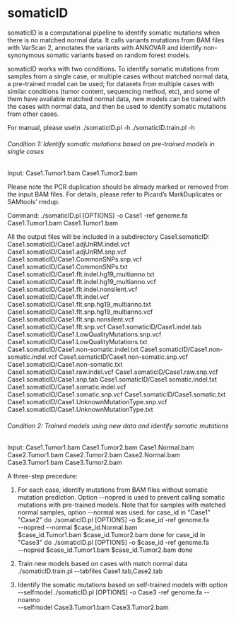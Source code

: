 # somaticID

somaticID is a computational pipeline to identify somatic mutations when there is no matched normal data. It calls variants mutations from BAM files with VarScan 2, annotates the variants with ANNOVAR and identify non-synonymous somatic variants based on random forest models.

somaticID works with two conditions. To identify somatic mutations from samples from a single case, or multiple cases without matched normal data, a pre-trained model can be used; for datasets from multiple cases with similar conditions (tumor content, sequencing method, etc), and some of them have available matched normal data, new models can be trained with the cases with normal data, and then be used to identify somatic mutations from other cases. 

For manual, please use\n
	./somaticID.pl -h
	./somaticID.train.pl -h

###### Condition 1: Identify somatic mutations based on pre-trained models in single cases ######

Input:
  Case1.Tumor1.bam
  Case1.Tumor2.bam

Please note the PCR duplication should be already marked or removed from the input BAM files. For details, please refer to Picard’s MarkDuplicates or SAMtools’ rmdup.

Command:
  ./somaticID.pl [OPTIONS] -o Case1 -ref genome.fa Case1.Tumor1.bam Case1.Tumor1.bam

All the output files will be included in a subdirectory Case1.somaticID: 
  Case1.somaticID/Case1.adjUnRM.indel.vcf
  Case1.somaticID/Case1.adjUnRM.snp.vcf
  Case1.somaticID/Case1.CommonSNPs.snp.vcf
  Case1.somaticID/Case1.CommonSNPs.txt
  Case1.somaticID/Case1.flt.indel.hg19_multianno.txt
  Case1.somaticID/Case1.flt.indel.hg19_multianno.vcf
  Case1.somaticID/Case1.flt.indel.nonsilent.vcf
  Case1.somaticID/Case1.flt.indel.vcf
  Case1.somaticID/Case1.flt.snp.hg19_multianno.txt
  Case1.somaticID/Case1.flt.snp.hg19_multianno.vcf
  Case1.somaticID/Case1.flt.snp.nonsilent.vcf
  Case1.somaticID/Case1.flt.snp.vcf
  Case1.somaticID/Case1.indel.tab
  Case1.somaticID/Case1.LowQualityMutations.snp.vcf
  Case1.somaticID/Case1.LowQualityMutations.txt
  Case1.somaticID/Case1.non-somatic.indel.txt
  Case1.somaticID/Case1.non-somatic.indel.vcf
  Case1.somaticID/Case1.non-somatic.snp.vcf
  Case1.somaticID/Case1.non-somatic.txt
  Case1.somaticID/Case1.raw.indel.vcf
  Case1.somaticID/Case1.raw.snp.vcf
  Case1.somaticID/Case1.snp.tab
  Case1.somaticID/Case1.somatic.indel.txt
  Case1.somaticID/Case1.somatic.indel.vcf
  Case1.somaticID/Case1.somatic.snp.vcf
  Case1.somaticID/Case1.somatic.txt
  Case1.somaticID/Case1.UnknownMutationType.snp.vcf
  Case1.somaticID/Case1.UnknownMutationType.txt

###### Condition 2: Trained models using new data and identify somatic mutations ######
Input:
  Case1.Tumor1.bam
  Case1.Tumor2.bam
  Case1.Normal.bam
  Case2.Tumor1.bam
  Case2.Tumor2.bam
  Case2.Normal.bam
  Case3.Tumor1.bam
  Case3.Tumor2.bam

A three-step precedure:

1) For each case, identify mutations from BAM files without somatic mutation prediction. Option --nopred is used to prevent calling somatic mutations with pre-trained models. Note that for samples with matched normal samples, option --normal was used.
  for case_id in "Case1" "Case2"
  do
    ./somaticID.pl [OPTIONS] -o $case_id -ref genome.fa \
      --nopred --normal $case_id.Normal.bam \
      $case_id.Tumor1.bam $case_id.Tumor2.bam
	done
	for case_id in "Case3"
  do
    ./somaticID.pl [OPTIONS] -o $case_id -ref genome.fa \
      --nopred $case_id.Tumor1.bam $case_id.Tumor2.bam
	done

2) Train new models based on cases with match normal data
	./somaticID.train.pl --tabfiles Case1.tab,Case2.tab

3) Identify the somatic mutations based on self-trained models with option --selfmodel
	./somaticID.pl [OPTIONS] -o Case3 -ref genome.fa --noanno \
		--selfmodel Case3.Tumor1.bam Case3.Tumor2.bam
